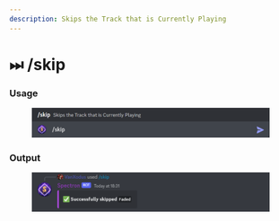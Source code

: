 ```yaml
---
description: Skips the Track that is Currently Playing
---
```


# ⏭ /skip

### Usage

<figure><img src="../../.gitbook/assets/image (33).png" alt=""><figcaption></figcaption></figure>

### Output

<figure><img src="../../.gitbook/assets/image (35).png" alt=""><figcaption></figcaption></figure>
